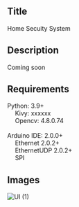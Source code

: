 ## Title
Home Secuity System

## Description 
Coming soon

## Requirements
Python: 3.9+  
&emsp; Kivy: xxxxxx  
&emsp; Opencv: 4.8.0.74 
<br />
<br />
Arduino IDE: 2.0.0+  
&emsp; Ethernet 2.0.2+  
&emsp; EthernetUDP 2.0.2+  
&emsp; SPI

## Images

![UI (1)](https://github.com/Beau28713/homesecurity/assets/65408911/2778362f-32c6-43e4-b083-a1605adc8ca2)
